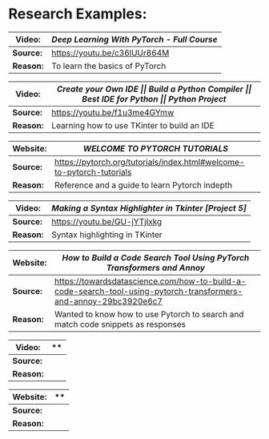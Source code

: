 # Research Examples:

|**Video:**|*Deep Learning With PyTorch - Full Course*|
|---|---|
|**Source:**| https://youtu.be/c36lUUr864M |
|**Reason:**| To learn the basics of PyTorch |

|**Video:**|*Create your Own IDE \|\| Build a Python Compiler \|\| Best IDE for Python \|\| Python Project*|
|---|---|
|**Source:**| https://youtu.be/f1u3me4GYmw |
|**Reason:**| Learning how to use TKinter to build an IDE |

|**Website:**|*WELCOME TO PYTORCH TUTORIALS*|
|---|---|
|**Source:**| https://pytorch.org/tutorials/index.html#welcome-to-pytorch-tutorials |
|**Reason:**| Reference and a guide to learn Pytorch indepth |

|**Video:**|*Making a Syntax Highlighter in Tkinter [Project 5]*|
|---|---|
|**Source:**| https://youtu.be/GU-jYTjIxkg |
|**Reason:**| Syntax highlighting in TKinter |

|**Website:**|*How to Build a Code Search Tool Using PyTorch Transformers and Annoy*|
|---|---|
|**Source:**| https://towardsdatascience.com/how-to-build-a-code-search-tool-using-pytorch-transformers-and-annoy-29bc3920e6c7 |
|**Reason:**| Wanted to know how to use Pytorch to search and match code snippets as responses |

|**Video:**|**|
|---|---|
|**Source:**| |
|**Reason:**|

|**Website:**|**|
|---|---|
|**Source:**| |
|**Reason:**|
